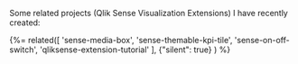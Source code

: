 Some related projects (Qlik Sense Visualization Extensions) I have recently created:

{%= related([
  'sense-media-box', 
  'sense-themable-kpi-tile', 
  'sense-on-off-switch', 
  'qliksense-extension-tutorial'
  ], {"silent": true}
) %}  